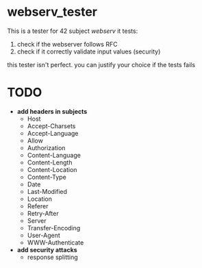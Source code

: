 # webserv_tester
  
This is a tester for 42 subject <i>webserv</i>
it tests:

1. check if the webserver follows RFC
2. check if it correctly validate input values (security)

this tester isn't perfect. you can justify your choice if the tests fails

# TODO
- <strong>add headers in subjects</strong>
  - Host
  - Accept-Charsets
  - Accept-Language
  - Allow
  - Authorization
  - Content-Language
  - Content-Length
  - Content-Location
  - Content-Type
  - Date
  - Last-Modified
  - Location
  - Referer
  - Retry-After
  - Server
  - Transfer-Encoding
  - User-Agent
  - WWW-Authenticate
- <strong>add security attacks</strong>
  - response splitting
